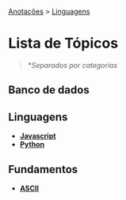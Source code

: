 <link rel="stylesheet" type="text/css" href="../CSS/dark-theme.css">

[Anotações](../../) > [Linguagens](../Index.md)

# Lista de Tópicos 
>**Separados por categorias*

## Banco de dados

## Linguagens
- **[Javascript](./Javascript/Index.md)**
- **[Python](./Python/Index.md)**

## Fundamentos
- **[ASCII](./Fundamentos/ASCII.md)**